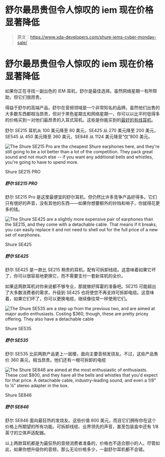# 舒尔最昂贵但令人惊叹的 iem 现在价格显著降低

> 原文：<https://www.xda-developers.com/shure-iems-cyber-monday-sale/>

# 舒尔最昂贵但令人惊叹的 iem 现在价格显著降低

如果你正在寻找一副出色的 IEM 耳机，舒尔是最佳选择。虽然网络星期一有所帮助，但它们很昂贵。

得益于舒尔的高端产品，舒尔在音频领域是一个非常知名的品牌。虽然他们出售的大多数东西都相当昂贵，但对于黑色星期五和网络星期一，你可以以比平时低得多的价格买到一对他们最昂贵的入耳式耳机。这些是你能买到的[最好的有线耳机](https://www.xda-developers.com/best-wired-earphones-headphones-dac-lossless-audio/)。

舒尔 SE215 耳机从 100 美元降至 80 美元，SE425 从 270 美元降至 200 美元，SE545 从 450 美元降至 360 美元，SE846 从 1124 美元降至“仅”800 美元。

 <picture>![The Shure SE215 Pro are the cheapest Shure earphones here, and they're still going to be a lot better than a lot of the competition. They pack great sound and not much else -- if you want any additional bells and whistles, you're going to have to spend more.](img/9b416d47f5ce46a08a56bfb319a68766.png)</picture> 

Shure SE215 PRO

##### 舒尔 SE215 PRO

舒尔 SE215 Pro 是这里最便宜的舒尔耳机，但仍然比许多竞争产品好得多。它们只有很好的声音，没有其他的东西——如果你想要额外的铃铛和哨子，你就得花更多的钱。

 <picture>![The Shure SE425 are a slightly more expensive pair of earphones than the SE215, and they come with a detachable cable. That means if it breaks, you can easily replace it and not need to shell out for the full price of a new set of earphones.](img/ab26f4cb62e580bd45a83a3d37297ca9.png)</picture> 

Shure SE425

##### 舒尔 SE425

舒尔 SE425 是一款比 SE215 稍贵的耳机，配有可拆卸线缆。这意味着如果它坏了，你可以很容易地更换它，而不需要支付一套新耳机的全价。

如果这两款耳机对你来说都不够专业，那就做好挥霍的准备吧。SE215 可能超出了大多数消费者的需求，升级到 SE425 也将使您不再支持可拆卸电缆。这意味着，如果它们坏了，你可以更换电缆，继续像往常一样使用它们。

 <picture>![The Shure SE535 are a step up from the previous two, and are aimed at major audio enthusiasts. Costing $360, though, these are pretty pricey offering. They also have a detachable cable](img/c0c9514bfc0993c591a6f2d33e21eb81.png)</picture> 

Shure SE535

##### 舒尔 SE535

舒尔 SE535 比前两款产品更上一层楼，面向主要音频发烧友。不过，这些产品售价 360 美元，相当昂贵。他们还有一根可拆卸的电缆

 <picture>![The Shure SE846 are aimed at the most enthusiastic of enthusiasts. These cost $800, and they have all the bells and whistles that you'd expect for that price. A detachable cable, industry-leading sound, and even a 1/8” to ¼” stereo adapter in the box. ](img/c0fdb2e25b0d2015bb500ecf5e920d7e.png)</picture> 

Shure SE846

##### 舒尔 SE846

舒尔 SE846 面向最狂热的发烧友。这些价值 800 美元，而且它们拥有你在这个价格上所期望的所有功能。可拆卸线缆、业界领先的声音，甚至包装盒中还有 1/8 英寸的立体声适配器。

以上两款耳机都是为最狂热的音频消费者准备的，价格也不适合胆小的人。尽管如此，如果你想升级你的音频，那么无论价格多少，一副舒尔耳机都不会错。
